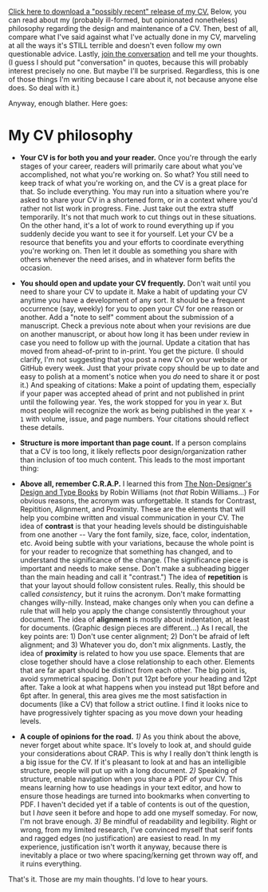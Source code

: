 [Click here to download a "possibly recent" release of my CV.](https://github.com/paulhibbing/CV/raw/master/HibbingCV.pdf)
Below, you can read about my (probably ill-formed, but opinionated nonetheless) philosophy regarding the design and maintenance of a CV.
Then, best of all, compare what I've said against what I've actually done in my CV, marveling at all the ways it's STILL
terrible and doesn't even follow my own questionable advice. Lastly, [join the conversation](https://github.com/paulhibbing/CV/issues/1)
and tell me your thoughts. (I guess I should put "conversation" in quotes, because this will probably interest precisely no one.
But maybe I'll be surprised. Regardless, this is one of those things I'm writing because I care about it, not because anyone else does.
So deal with it.)

Anyway, enough blather. Here goes:


# My CV philosophy

- **Your CV is for both you and your reader.** Once you're through the early stages of your career,
  readers will primarily care about what you've accomplished, not what you're working on. So what?
  You still need to keep track of what you're working on, and the CV is a great place for that. So include everything.
  You may run into a situation where you're asked to share your CV in a shortened form, or in a context where you'd
  rather not list work in progress. Fine. Just take out the extra stuff temporarily. It's not that much work to cut things
  out in these situations. On the other hand, it's a lot of work to round everything up if you suddenly decide you want to see
  it for yourself. Let your CV be a resource that benefits you and your efforts to coordinate everything you're working on.
  Then let it double as something you share with others whenever the need arises, and in whatever form befits the occasion.

- **You should open and update your CV frequently.** Don't wait until you need to share your CV to update it. Make a
  habit of updating your CV anytime you have a development of any sort. It should be a frequent occurrence (say, weekly)
  for you to open your CV for one reason or another. Add a "note to self" comment about the submission of a manuscript.
  Check a previous note about when your revisions are due on another manuscript, or about how long it has been under
  review in case you need to follow up with the journal. Update a citation that has moved from ahead-of-print to in-print.
  You get the picture. (I should clarify, I'm not suggesting that you post a new CV on your website or GitHub every week.
  Just that your private copy should be up to date and easy to polish at a moment's notice when you *do* need to share it or post it.)
  And speaking of citations: Make a point of updating them, especially if your paper was accepted ahead of print and not published
  in print until the following year. Yes, the work stopped for you in year `X`. But most people will recognize the work as
  being published in the year `X + 1` with volume, issue, and page numbers. Your citations should reflect these details.

- **Structure is more important than page count.** If a person complains that a CV is too long, it likely reflects
  poor design/organization rather than inclusion of too much content. This leads to the most important thing:

- **Above all, remember C.R.A.P.** I learned this from [The Non-Designer's Design and Type Books](https://www.abebooks.com/Non-Designers-Design-Book-Typographic-Principles-Visual/31257468081/bd?cm_mmc=ggl-_-US_Shopp_Textbook-_-product_id=COM9780321534057NEW-_-keyword=&gclid=Cj0KCQjwyt-ZBhCNARIsAKH1175uSpjU4mJIbAjje2Ayeg2_BqIgQFhi_JJE4pl_igYcwENzLmHRnI0aAkb4EALw_wcB)
  by Robin Williams (not *that* Robin Williams...) For obvious reasons, the acronym was unforgettable. It stands for
  Contrast, Repitition, Alignment, and Proximity. These are the elements that will help you combine written and
  visual communication in your CV. The idea of **contrast** is that your heading levels should be distinguishable
  from one another -- Vary the font family, size, face, color, indentation, etc. Avoid being subtle with your variations,
  because the whole point is for your reader to recognize that something has changed, and to understand the
  significance of the change. (The significance piece is important and needs to make sense. Don't make a subheading
  bigger than the main heading and call it "contrast.") The idea of **repetition** is that your layout should follow
  consistent rules. Really, this should be called *consistency*, but it ruins the acronym. Don't make formatting changes
  willy-nilly. Instead, make changes only when you can define a rule that will help you apply the change consistently throughout
  your document. The idea of **alignment** is mostly about indentation, at least for documents. (Graphic design pieces are different...)
  As I recall, the key points are: 1) Don't use center alignment; 2) Don't be afraid of left alignment; and 3) Whatever you do,
  don't mix alignments. Lastly, the idea of **proximity** is related to how you use space. Elements that are close together should
  have a close relationship to each other. Elements that are far apart should be distinct from each other. The big point is,
  avoid symmetrical spacing. Don't put 12pt before your heading and 12pt after. Take a look at what happens when you instead put 18pt
  before and 6pt after. In general, this area gives me the most satisfaction in documents (like a CV) that follow a strict
  outline. I find it looks nice to have progressively tighter spacing as you move down your heading levels.

- **A couple of opinions for the road.**  *1)* As you think about the above, never forget about white space. It's lovely to look
  at, and should guide your considerations about CRAP. This is why I really don't think length is a big issue for the CV. If it's
  pleasant to look at and has an intelligible structure, people will put up with a long document. *2)* Speaking of structure,
  enable navigation when you share a PDF of your CV. This means learning how to use headings in your text editor, and how to
  ensure those headings are turned into bookmarks when converting to PDF. I haven't decided yet if a table of contents is out of
  the question, but I *have* seen it before and hope to add one myself someday. For now, I'm not brave enough. *3)* Be mindful of
  readability and legibility. Right or wrong, from my limited research, I've convinced myself that serif fonts and ragged edges
  (no justification) are easiest to read. In my experience, justification isn't worth it anyway, because there is inevitably a
  place or two where spacing/kerning get thrown way off, and it ruins everything.
  
That's it. Those are my main thoughts. I'd love to hear yours.
